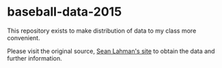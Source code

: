 # baseball-data-2015

This repository exists to make distribution of data to my class more convenient.

Please visit the original source, [Sean Lahman's site](http://www.seanlahman.com/baseball-archive/statistics/) to obtain the data and further information.
